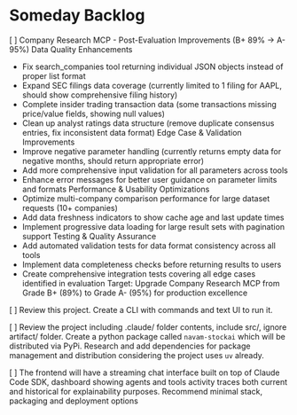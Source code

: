 # Someday Backlog


[ ] Company Research MCP - Post-Evaluation Improvements (B+ 89% → A- 95%)
Data Quality Enhancements
- Fix search_companies tool returning individual JSON objects instead of proper list format
- Expand SEC filings data coverage (currently limited to 1 filing for AAPL, should show comprehensive filing history)
- Complete insider trading transaction data (some transactions missing price/value fields, showing null values)
- Clean up analyst ratings data structure (remove duplicate consensus entries, fix inconsistent data format)
Edge Case & Validation Improvements
- Improve negative parameter handling (currently returns empty data for negative months, should return appropriate error)
- Add more comprehensive input validation for all parameters across tools
- Enhance error messages for better user guidance on parameter limits and formats
Performance & Usability Optimizations
- Optimize multi-company comparison performance for large dataset requests (10+ companies)
- Add data freshness indicators to show cache age and last update times
- Implement progressive data loading for large result sets with pagination support
Testing & Quality Assurance
- Add automated validation tests for data format consistency across all tools
- Implement data completeness checks before returning results to users
- Create comprehensive integration tests covering all edge cases identified in evaluation
Target: Upgrade Company Research MCP from Grade B+ (89%) to Grade A- (95%) for production excellence


[ ] Review this project. Create a CLI with commands and text UI to run it.

[ ] Review the project including .claude/ folder contents, include src/, ignore artifact/ folder. Create a python package called `navam-stockai` which will be distributed via PyPi. Research and add dependencies for package management and distribution considering the project uses `uv` already.

[ ] The frontend will have a streaming chat interface built on top of Claude Code SDK, dashboard showing agents and tools activity traces both current and historical for explainability purposes. Recommend minimal stack, packaging and deployment options